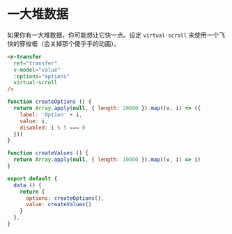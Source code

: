# 一大堆数据
如果你有一大堆数据，你可能想让它快一点。设定 `virtual-scroll` 来使用一个飞快的穿梭框（会关掉那个傻乎乎的动画）。
```html
<n-transfer
  ref="transfer"
  v-model="value"
  :options="options"
  virtual-scroll
/>
```
```js
function createOptions () {
  return Array.apply(null, { length: 20000 }).map((v, i) => ({
    label: 'Option' + i,
    value: i,
    disabled: i % 5 === 0
  }))
}

function createValues () {
  return Array.apply(null, { length: 10000 }).map((v, i) => i)
}

export default {
  data () {
    return {
      options: createOptions(),
      value: createValues()
    }
  },
}
```
